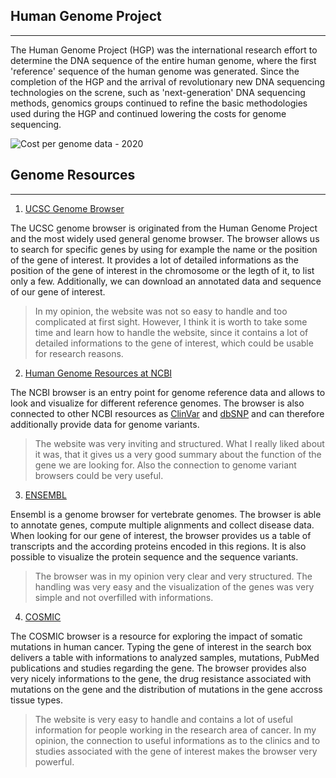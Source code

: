 ## **Human Genome Project**
---------------------------
The Human Genome Project (HGP) was the international research effort to determine the DNA sequence of the entire human genome, where the first 'reference' sequence of the human genome was generated. Since the completion of the HGP and the arrival of revolutionary new DNA sequencing technologies on the screne, such as 'next-generation' DNA sequencing methods, genomics groups continued to refine the basic methodologies used during the HGP and continued lowering the costs for genome sequencing.

![Cost per genome data - 2020](https://www.genome.gov/sites/default/files/inline-images/NHGRISequencing_Cost_per_Genome_Aug2020.jpg)

## **Genome Resources**
------------------------

1. [UCSC Genome Browser](http://genome.ucsc.edu/)

The UCSC genome browser is originated from the Human Genome Project and the most widely used general genome browser. The browser allows us to search for specific genes by using for example the name or the position of the gene of interest. It provides a lot of detailed informations as the position of the gene of interest in the chromosome or the legth of it, to list only a few. Additionally, we can download an annotated data and sequence of our gene of interest.

>In my opinion, the website was not so easy to handle and too complicated at first sight. However, I think it is worth to take some time and learn how to handle the website, since it contains a lot of detailed informations to the gene of interest, which could be usable for research reasons.

2. [Human Genome Resources at NCBI](https://www.ncbi.nlm.nih.gov/projects/genome/guide/human/)

The NCBI browser is an entry point for genome reference data and allows to look and visualize for different reference genomes. The browser is also connected to other NCBI resources as [ClinVar](https://www.ncbi.nlm.nih.gov/clinvar/) and [dbSNP](https://www.ncbi.nlm.nih.gov/snp/) and can therefore additionally provide data for genome variants.

>The website was very inviting and structured. What I really liked about it was, that it gives us a very good summary about the function of the gene we are looking for. Also the connection to genome variant browsers could be very useful.

3. [ENSEMBL](http://www.ensembl.org/Human/Search/Results?q=;site=ensembl;facet_species=Human)

Ensembl is a genome browser for vertebrate genomes. The browser is able to annotate genes, compute multiple alignments and collect disease data. When looking for our gene of interest, the browser provides us a table of transcripts and the according proteins encoded in this regions. It is also possible to visualize the protein sequence and the sequence variants.

>The browser was in my opinion very clear and very structured. The handling was very easy and the visualization of the genes was very simple and not overfilled with informations.

4. [COSMIC](https://cancer.sanger.ac.uk/cosmic)

The COSMIC browser is a resource for exploring the impact of somatic mutations in human cancer. Typing the gene of interest in the search box delivers a table with informations to analyzed samples, mutations, PubMed publications and studies regarding the gene. The browser provides also very nicely informations to the gene, the drug resistance associated with mutations on the gene and the distribution of mutations in the gene accross tissue types.

>The website is very easy to handle and contains a lot of useful information for people working in the research area of cancer. In my opinion, the connection to useful informations as to the clinics and to studies associated with the gene of interest makes the browser very powerful.

